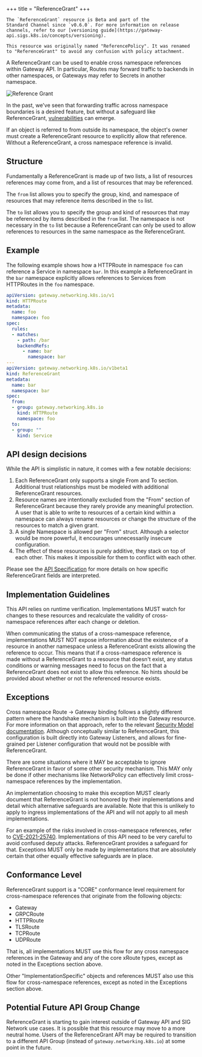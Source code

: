+++
title = "ReferenceGrant"
+++


    The `ReferenceGrant` resource is Beta and part of the
    Standard Channel since `v0.6.0`. For more information on release
    channels, refer to our [versioning guide](https://gateway-api.sigs.k8s.io/concepts/versioning).

    This resource was originally named "ReferencePolicy". It was renamed
    to "ReferenceGrant" to avoid any confusion with policy attachment.

A ReferenceGrant can be used to enable cross namespace references within
Gateway API. In particular, Routes may forward traffic to backends in other
namespaces, or Gateways may refer to Secrets in another namespace.

![Reference Grant](https://gateway-api.sigs.k8s.io/images/referencegrant-simple.svg)
<!-- Source: https://docs.google.com/presentation/d/11HEYCgFi-aya7FS91JvAfllHiIlvfgcp7qpi_Azjk4E/edit#slide=id.g13c18e3a7ab_0_171 -->

In the past, we've seen that forwarding traffic across namespace boundaries is a
desired feature, but without a safeguard like ReferenceGrant,
[vulnerabilities](https://github.com/kubernetes/kubernetes/issues/103675) can
emerge.

If an object is referred to from outside its namespace, the object's owner must
create a ReferenceGrant resource to explicitly allow that reference. Without a
ReferenceGrant, a cross namespace reference is invalid.

## Structure
Fundamentally a ReferenceGrant is made up of two lists, a list of resources
references may come from, and a list of resources that may be referenced.

The `from` list allows you to specify the group, kind, and namespace of
resources that may reference items described in the `to` list.

The `to` list allows you to specify the group and kind of resources that may be
referenced by items described in the `from` list. The namespace is not necessary
in the `to` list because a ReferenceGrant can only be used to allow references
to resources in the same namespace as the ReferenceGrant.

## Example
The following example shows how a HTTPRoute in namespace `foo` can reference a
Service in namespace `bar`. In this example a ReferenceGrant in the `bar`
namespace explicitly allows references to Services from HTTPRoutes in the `foo`
namespace.

```yaml
apiVersion: gateway.networking.k8s.io/v1
kind: HTTPRoute
metadata:
  name: foo
  namespace: foo
spec:
  rules:
  - matches:
    - path: /bar
    backendRefs:
      - name: bar
        namespace: bar
---
apiVersion: gateway.networking.k8s.io/v1beta1
kind: ReferenceGrant
metadata:
  name: bar
  namespace: bar
spec:
  from:
  - group: gateway.networking.k8s.io
    kind: HTTPRoute
    namespace: foo
  to:
  - group: ""
    kind: Service
```

## API design decisions
While the API is simplistic in nature, it comes with a few notable decisions:

1. Each ReferenceGrant only supports a single From and To section. Additional
   trust relationships must be modeled with additional ReferenceGrant
   resources.
1. Resource names are intentionally excluded from the "From" section of
   ReferenceGrant because they rarely provide any meaningful protection. A user
   that is able to write to resources of a certain kind within a namespace can
   always rename resources or change the structure of the resources to match a
   given grant.
1. A single Namespace is allowed per "From" struct. Although a selector would be
   more powerful, it encourages unnecessarily insecure configuration.
1. The effect of these resources is purely additive, they stack on top of each
   other. This makes it impossible for them to conflict with each other.

Please see the [API
Specification](https://gateway-api.sigs.k8s.io/reference/1.4/spec#gateway.networking.k8s.io/v1alpha2.ReferenceGrant)
for more details on how specific ReferenceGrant fields are interpreted.

## Implementation Guidelines
This API relies on runtime verification. Implementations MUST watch for changes
to these resources and recalculate the validity of cross-namespace references
after each change or deletion.

When communicating the status of a cross-namespace reference, implementations
MUST NOT expose information about the existence of a resource in another
namespace unless a ReferenceGrant exists allowing the reference to occur. This
means that if a cross-namespace reference is made without a ReferenceGrant to a
resource that doesn't exist, any status conditions or warning messages need to
focus on the fact that a ReferenceGrant does not exist to allow this reference.
No hints should be provided about whether or not the referenced resource exists.

## Exceptions
Cross namespace Route -> Gateway binding follows a slightly different pattern
where the handshake mechanism is built into the Gateway resource. For more
information on that approach, refer to the relevant [Security Model
documentation](https://gateway-api.sigs.k8s.io/concepts/security-model). Although conceptually similar to
ReferenceGrant, this configuration is built directly into Gateway Listeners,
and allows for fine-grained per Listener configuration that would not be
possible with ReferenceGrant.

There are some situations where it MAY be acceptable to ignore ReferenceGrant
in favor of some other security mechanism. This MAY only be done if other
mechanisms like NetworkPolicy can effectively limit cross-namespace references
by the implementation.

An implementation choosing to make this exception MUST clearly document that
ReferenceGrant is not honored by their implementations and detail which
alternative safeguards are available. Note that this is unlikely to apply to
ingress implementations of the API and will not apply to all mesh
implementations.

For an example of the risks involved in cross-namespace references, refer to
[CVE-2021-25740](https://github.com/kubernetes/kubernetes/issues/103675).
Implementations of this API need to be very careful to avoid confused deputy
attacks. ReferenceGrant provides a safeguard for that. Exceptions MUST only be
made by implementations that are absolutely certain that other equally effective
safeguards are in place.

## Conformance Level
ReferenceGrant support is a "CORE" conformance level requirement for
cross-namespace references that originate from the following objects:

- Gateway
- GRPCRoute
- HTTPRoute
- TLSRoute
- TCPRoute
- UDPRoute

That is, all implementations MUST use this flow for any cross namespace
references in the Gateway and any of the core xRoute types, except as noted
in the Exceptions section above.

Other "ImplementationSpecific" objects and references MUST also use this flow
for cross-namespace references, except as noted in the Exceptions section above.

## Potential Future API Group Change

ReferenceGrant is starting to gain interest outside of Gateway API and SIG
Network use cases. It is possible that this resource may move to a more neutral
home. Users of the ReferenceGrant API may be required to transition to a
different API Group (instead of `gateway.networking.k8s.io`) at some point in
the future.

